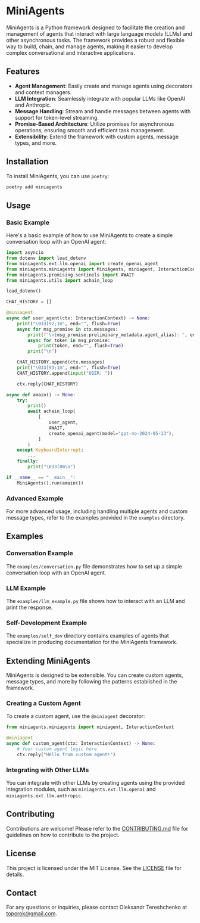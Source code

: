 # MiniAgents

MiniAgents is a Python framework designed to facilitate the creation and management of agents that interact with large language models (LLMs) and other asynchronous tasks. The framework provides a robust and flexible way to build, chain, and manage agents, making it easier to develop complex conversational and interactive applications.

## Features

- **Agent Management**: Easily create and manage agents using decorators and context managers.
- **LLM Integration**: Seamlessly integrate with popular LLMs like OpenAI and Anthropic.
- **Message Handling**: Stream and handle messages between agents with support for token-level streaming.
- **Promise-Based Architecture**: Utilize promises for asynchronous operations, ensuring smooth and efficient task management.
- **Extensibility**: Extend the framework with custom agents, message types, and more.

## Installation

To install MiniAgents, you can use `poetry`:

```sh
poetry add miniagents
```

## Usage

### Basic Example

Here's a basic example of how to use MiniAgents to create a simple conversation loop with an OpenAI agent:

```python
import asyncio
from dotenv import load_dotenv
from miniagents.ext.llm.openai import create_openai_agent
from miniagents.miniagents import MiniAgents, miniagent, InteractionContext
from miniagents.promising.sentinels import AWAIT
from miniagents.utils import achain_loop

load_dotenv()

CHAT_HISTORY = []

@miniagent
async def user_agent(ctx: InteractionContext) -> None:
    print("\033[92;1m", end="", flush=True)
    async for msg_promise in ctx.messages:
        print(f"\n{msg_promise.preliminary_metadata.agent_alias}: ", end="", flush=True)
        async for token in msg_promise:
            print(token, end="", flush=True)
        print("\n")

    CHAT_HISTORY.append(ctx.messages)
    print("\033[93;1m", end="", flush=True)
    CHAT_HISTORY.append(input("USER: "))

    ctx.reply(CHAT_HISTORY)

async def amain() -> None:
    try:
        print()
        await achain_loop(
            [
                user_agent,
                AWAIT,
                create_openai_agent(model="gpt-4o-2024-05-13"),
            ]
        )
    except KeyboardInterrupt:
        ...
    finally:
        print("\033[0m\n")

if __name__ == "__main__":
    MiniAgents().run(amain())
```

### Advanced Example

For more advanced usage, including handling multiple agents and custom message types, refer to the examples provided in the `examples` directory.

## Examples

### Conversation Example

The `examples/conversation.py` file demonstrates how to set up a simple conversation loop with an OpenAI agent.

### LLM Example

The `examples/llm_example.py` file shows how to interact with an LLM and print the response.

### Self-Development Example

The `examples/self_dev` directory contains examples of agents that specialize in producing documentation for the MiniAgents framework.

## Extending MiniAgents

MiniAgents is designed to be extensible. You can create custom agents, message types, and more by following the patterns established in the framework.

### Creating a Custom Agent

To create a custom agent, use the `@miniagent` decorator:

```python
from miniagents.miniagents import miniagent, InteractionContext

@miniagent
async def custom_agent(ctx: InteractionContext) -> None:
    # Your custom agent logic here
    ctx.reply("Hello from custom agent!")
```

### Integrating with Other LLMs

You can integrate with other LLMs by creating agents using the provided integration modules, such as `miniagents.ext.llm.openai` and `miniagents.ext.llm.anthropic`.

## Contributing

Contributions are welcome! Please refer to the [CONTRIBUTING.md](https://github.com/teremterem/MiniAgents/blob/main/CONTRIBUTING.md) file for guidelines on how to contribute to the project.

## License

This project is licensed under the MIT License. See the [LICENSE](https://github.com/teremterem/MiniAgents/blob/main/LICENSE) file for details.

## Contact

For any questions or inquiries, please contact Oleksandr Tereshchenko at [toporok@gmail.com](mailto:toporok@gmail.com).
